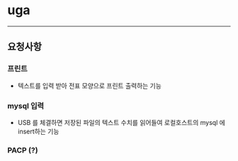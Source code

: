 # uga

---

## 요청사항

### 프린트
- 텍스트를 입력 받아 전표 모양으로 프린트 출력하는 기능

### mysql 입력
- USB 를 체결하면 저장된 파일의 텍스트 수치를 읽어들여 로컬호스트의 mysql 에 insert하는 기능

### PACP (?)
